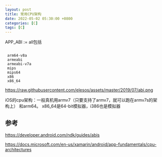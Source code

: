 ```yaml
---
layout: post
title: 常用CPU架构
date: 2022-05-02 05:30:00 +0800
categories: [C]
tags: [C]
---
```


APP_ABI := all包括
```

 arm64-v8a
 armeabi
 armeabi-v7a
 mips
 mips64
 x86
 x86_64
```
https://raw.githubusercontent.com/elesos/assets/master/2019/07/abi.png

iOS的cpu架构：一般真机用armv7（只要支持了armv7，就可以跑在armv7s的架构上） 和arm64。 x86_64是64-bit模拟器，i386也是模拟器
## 参考
https://developer.android.com/ndk/guides/abis

https://docs.microsoft.com/en-us/xamarin/android/app-fundamentals/cpu-architectures
